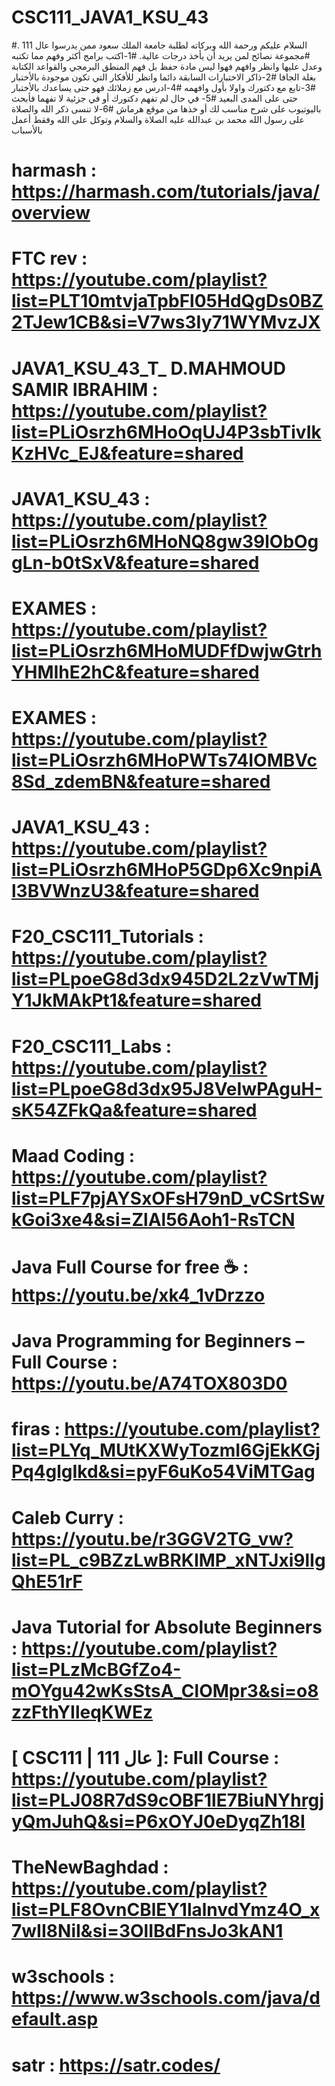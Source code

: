 # CSC111_JAVA1_KSU_43
#السلام عليكم ورحمة الله وبركاته لطلبة جامعة الملك سعود ممن يدرسوا عال 111 .
#مجموعة نصائح لمن يريد أن يأخذ درجات عالية.
#1-اكتب برامج أكثر وفهم مما تكتبه وعدل عليها وانظر وافهم فهوا ليس مادة حفظ بل فهم المنطق البرمجي والقواعد الكتابة بغلة الجافا
#2-ذاكر الاختبارات السابقة دائما وانظر للأفكار التي تكون موجودة بالأختبار
#3-تابع مع دكتورك واولا بأول وافهمه
#4-ادرس مع زملائك فهو حتى يساعدك بالأختبار حتى على المدى البعيد
#5- في حال لم تفهم دكتورك أو في جزئية لا تفهما فأبحث باليوتيوب على شرح مناسب لك أو خذها من موقع هرماش
#6-لا تنسى ذكر الله والصلاة على رسول الله محمد بن عبدالله عليه الصلاة والسلام وتوكل على الله وفقط أعمل بالأسباب 

# harmash : https://harmash.com/tutorials/java/overview
# FTC rev :  https://youtube.com/playlist?list=PLT10mtvjaTpbFl05HdQgDs0BZ2TJew1CB&si=V7ws3Iy71WYMvzJX 
# JAVA1_KSU_43_T_ D.MAHMOUD SAMIR IBRAHIM : https://youtube.com/playlist?list=PLiOsrzh6MHoOqUJ4P3sbTivIkKzHVc_EJ&feature=shared
# JAVA1_KSU_43 : https://youtube.com/playlist?list=PLiOsrzh6MHoNQ8gw39lObOggLn-b0tSxV&feature=shared
# EXAMES : https://youtube.com/playlist?list=PLiOsrzh6MHoMUDFfDwjwGtrhYHMIhE2hC&feature=shared
# EXAMES : https://youtube.com/playlist?list=PLiOsrzh6MHoPWTs74IOMBVc8Sd_zdemBN&feature=shared
# JAVA1_KSU_43 : https://youtube.com/playlist?list=PLiOsrzh6MHoP5GDp6Xc9npiAl3BVWnzU3&feature=shared
# F20_CSC111_Tutorials : https://youtube.com/playlist?list=PLpoeG8d3dx945D2L2zVwTMjY1JkMAkPt1&feature=shared
# F20_CSC111_Labs : https://youtube.com/playlist?list=PLpoeG8d3dx95J8VeIwPAguH-sK54ZFkQa&feature=shared
# Maad Coding : https://youtube.com/playlist?list=PLF7pjAYSxOFsH79nD_vCSrtSwkGoi3xe4&si=ZlAl56Aoh1-RsTCN
# Java Full Course for free ☕ : https://youtu.be/xk4_1vDrzzo
# Java Programming for Beginners – Full Course : https://youtu.be/A74TOX803D0
# firas : https://youtube.com/playlist?list=PLYq_MUtKXWyTozmI6GjEkKGjPq4glgIkd&si=pyF6uKo54ViMTGag
#  Caleb Curry : https://youtu.be/r3GGV2TG_vw?list=PL_c9BZzLwBRKIMP_xNTJxi9lIgQhE51rF
# Java Tutorial for Absolute Beginners : https://youtube.com/playlist?list=PLzMcBGfZo4-mOYgu42wKsStsA_ClOMpr3&si=o8zzFthYIleqKWEz
# [ CSC111 | 111 عال ]: Full Course  : https://youtube.com/playlist?list=PLJ08R7dS9cOBF1lE7BiuNYhrgjyQmJuhQ&si=P6xOYJ0eDyqZh18I
# TheNewBaghdad  : https://youtube.com/playlist?list=PLF8OvnCBlEY1lalnvdYmz4O_x7wII8NiI&si=3OlIBdFnsJo3kAN1
#  w3schools : https://www.w3schools.com/java/default.asp
# satr : https://satr.codes/
